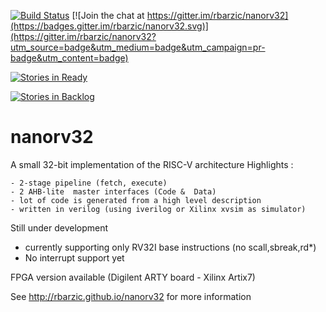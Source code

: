
[![Build Status](https://travis-ci.org/rbarzic/nanorv32.svg?branch=master)](https://travis-ci.org/rbarzic/nanorv32)
[![Join the chat at https://gitter.im/rbarzic/nanorv32](https://badges.gitter.im/rbarzic/nanorv32.svg)](https://gitter.im/rbarzic/nanorv32?utm_source=badge&utm_medium=badge&utm_campaign=pr-badge&utm_content=badge)

[![Stories in Ready](https://badge.waffle.io/rbarzic/nanorv32.png?label=Ready&title=Ready)](https://waffle.io/rbarzic/nanorv32)

[![Stories in Backlog](https://badge.waffle.io/rbarzic/nanorv32.png?label=Backlog&title=Backlog)](https://waffle.io/rbarzic/nanorv32)

# nanorv32


A small 32-bit implementation of the RISC-V architecture
Highlights :

    - 2-stage pipeline (fetch, execute)
    - 2 AHB-lite  master interfaces (Code &  Data)
    - lot of code is generated from a high level description
    - written in verilog (using iverilog or Xilinx xvsim as simulator)

Still under development

  - currently supporting only RV32I base instructions (no scall,sbreak,rd*)
  - No interrupt support yet

FPGA version available (Digilent ARTY board - Xilinx Artix7)


See http://rbarzic.github.io/nanorv32 for more information
